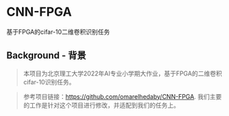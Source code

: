 # CNN-FPGA
基于FPGA的cifar-10二维卷积识别任务

## Background - 背景
> 本项目为北京理工大学2022年AI专业小学期大作业，基于FPGA的二维卷积cifar-10识别任务。

> 参考项目链接：https://github.com/omarelhedaby/CNN-FPGA. 我们主要的工作是针对这个项目进行修改，并适配到我们的任务上。
